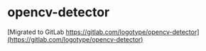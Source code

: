 # opencv-detector

[Migrated to GitLab https://gitlab.com/logotype/opencv-detector](https://gitlab.com/logotype/opencv-detector)